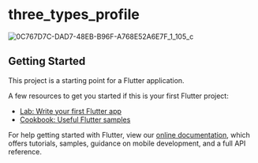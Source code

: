 # three_types_profile

![0C767D7C-DAD7-48EB-B96F-A768E52A6E7F_1_105_c](https://user-images.githubusercontent.com/73986840/116948805-6fd4a200-acbb-11eb-987a-21395d7ac16a.jpeg)

## Getting Started

This project is a starting point for a Flutter application.

A few resources to get you started if this is your first Flutter project:

- [Lab: Write your first Flutter app](https://flutter.dev/docs/get-started/codelab)
- [Cookbook: Useful Flutter samples](https://flutter.dev/docs/cookbook)

For help getting started with Flutter, view our
[online documentation](https://flutter.dev/docs), which offers tutorials,
samples, guidance on mobile development, and a full API reference.
